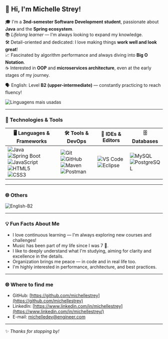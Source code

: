 ## 👋 Hi, I'm Michelle Strey!

🎓 I'm a **3nd-semester Software Development student**, passionate about **Java** and the **Spring ecosystem**.  
📚 _Lifelong learner_ — I'm always looking to expand my knowledge.  
🛠️ Detail-oriented and dedicated: I love making things **work well and look great**!  
📈 Fascinated by algorithm performance and always diving into **Big O Notation**.  
☕ Interested in **OOP** and **microservices architecture**, even at the early stages of my journey.

🗣️ English: Level **B2 (upper-intermediate)** — constantly practicing to reach fluency!

![Linguagens mais usadas](https://github-readme-stats.vercel.app/api/top-langs/?username=michellestrey&layout=compact&theme=tokyonight)



---

### 🚀 Technologies & Tools

| 🖥️ Languages & Frameworks                                                                                 | 🛠️ Tools & DevOps                                                                                         | 🧰 IDEs & Editors                                                                                         | 🗄️ Databases                                                                                              |
|----------------------------------------------------------------------------------------------------------|----------------------------------------------------------------------------------------------------------|----------------------------------------------------------------------------------------------------------|-----------------------------------------------------------------------------------------------------------|
| ![Java](https://img.shields.io/badge/Java-%23ED8B00.svg?style=for-the-badge&logo=java&logoColor=white) <br> ![Spring Boot](https://img.shields.io/badge/Spring_Boot-6DB33F?style=for-the-badge&logo=spring-boot&logoColor=white) <br> ![JavaScript](https://img.shields.io/badge/JavaScript-%23F7DF1E.svg?style=for-the-badge&logo=javascript&logoColor=black) <br> ![HTML5](https://img.shields.io/badge/HTML5-%23E34F26.svg?style=for-the-badge&logo=html5&logoColor=white) <br> ![CSS3](https://img.shields.io/badge/CSS3-%231572B6.svg?style=for-the-badge&logo=css3&logoColor=white) | ![Git](https://img.shields.io/badge/Git-F05032?style=for-the-badge&logo=git&logoColor=white) <br> ![GitHub](https://img.shields.io/badge/GitHub-181717?style=for-the-badge&logo=github&logoColor=white) <br> ![Maven](https://img.shields.io/badge/Maven-C71A36?style=for-the-badge&logo=apache-maven&logoColor=white) <br> ![Postman](https://img.shields.io/badge/Postman-FF6C37?style=for-the-badge&logo=postman&logoColor=white) | ![VS Code](https://img.shields.io/badge/VS%20Code-0078d7.svg?style=for-the-badge&logo=visual-studio-code&logoColor=white) <br> ![Eclipse](https://img.shields.io/badge/Eclipse-2C2255?style=for-the-badge&logo=eclipse&logoColor=white) | ![MySQL](https://img.shields.io/badge/MySQL-00758F?style=for-the-badge&logo=mysql&logoColor=white) <br> ![PostgreSQL](https://img.shields.io/badge/PostgreSQL-336791?style=for-the-badge&logo=postgresql&logoColor=white) |

---

### 🌐 Others

![English-B2](https://img.shields.io/badge/English-B2-blue?style=for-the-badge&logo=translate&logoColor=white)

---

### 💡 Fun Facts About Me

- I love continuous learning — I'm always exploring new courses and challenges!  
- Music has been part of my life since I was 7 🎸.  
- I like to deeply understand what I'm studying, aiming for clarity and excellence in the details.  
- Organization brings me peace — in code and in real life too.  
- I'm highly interested in performance, architecture, and best practices.

---

### 🌐 Where to find me

- GitHub: [https://github.com/michellestrey](https://github.com/michellestrey)  
- LinkedIn: [https://www.linkedin.com/in/michellestrey](https://www.linkedin.com/in/michellestrey/)  
- E-mail: [michelledev@engineer.com](mailto:michelledev@engineer.com)

---

✨ _Thanks for stopping by!_

